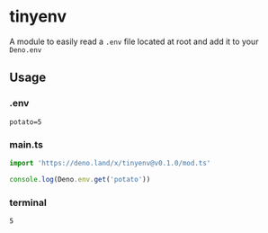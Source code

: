# tinyenv

A module to easily read a `.env` file located at root and add it to your `Deno.env`

## Usage
### .env
```
potato=5
```

### main.ts
```ts
import 'https://deno.land/x/tinyenv@v0.1.0/mod.ts'

console.log(Deno.env.get('potato'))
```

### terminal
```
5
```
